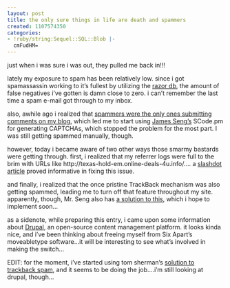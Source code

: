 ```yaml
---
layout: post
title: the only sure things in life are death and spammers
created: 1107574350
categories:
- !ruby/string:Sequel::SQL::Blob |-
  cmFudHM=
---
```

<p>just when i was sure i was out, they pulled me back in!!!</p>

<p>lately my exposure to spam has been relatively low. since i got spamassassin working to it&#8217;s fullest by utilizing the <a href="http://razor.sourceforge.net/">razor db</a>, the amount of false negatives i&#8217;ve gotten is damn close to zero. i can&#8217;t remember the last time a spam e-mail got through to my inbox.</p>

<p>also, awhile ago i realized that <a href="http://bubblehouse.org/archives/000057.shtml">spammers were the only ones submitting comments on my blog</a>, which led me to start using <a href="http://james.seng.sg">James Seng&#8217;s</a> SCode.pm for generating CAPTCHAs, which stopped the problem for the most part. I was still getting spammed manually, though.</p>

<p>however, today i became aware of two other ways those smarmy bastards were getting through. first, i realized that my referrer logs were full to the brim with URLs like http://texas-hold-em.online-deals-4u.info/&#8230;. a <a href="http://it.slashdot.org/article.pl?sid=05/02/01/1519211&amp;tid=111&amp;tid=95&amp;tid=4">slashdot article</a> proved informative in fixing this issue.</p>

<p>and finally, i realized that the once pristine TrackBack mechanism was also getting spammed, leading me to turn off that feature throughout my site. apparently, though, Mr. Seng also has <a href="http://james.seng.sg/archives/2005/02/04/solution_to_trackback_spams.html">a solution to this</a>, which i hope to implement soon&#8230;</p>

<p>as a sidenote, while preparing this entry, i came upon some information about <a href="http://www.drupal.org/">Drupal</a>, an open-source content management platform. it looks kinda nice, and i&#8217;ve been thinking about freeing myself from Six Apart&#8217;s moveabletype software&#8230;it will be interesting to see what&#8217;s involved in making the switch&#8230;</p>

<p>EDIT: for the moment, i&#8217;ve started using tom sherman&#8217;s <a href="http://underscorebleach.net/content/jotsheet/2005/02/prevent_movable_type_trackback_spam">solution to trackback spam</a>, and it seems to be doing the job&#8230;.i&#8217;m still looking at drupal, though&#8230;</p>
